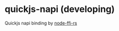 # quickjs-napi (developing)

Quickjs napi binding by [node-ffi-rs](https://github.com/zhangyuang/node-ffi-rs)
